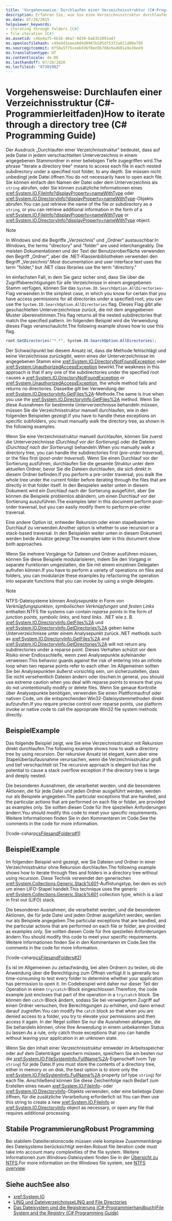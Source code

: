 ```yaml
---
title: 'Vorgehensweise: Durchlaufen einer Verzeichnisstruktur (C#-Programmierleitfaden)'
description: Erfahren Sie, wie Sie eine Verzeichnisstruktur durchlaufen. Greifen Sie auf jede Datei in jedem geschachtelten Unterverzeichnis unterhalb eines angegebenen Stammordners zu.
ms.date: 07/20/2015
helpviewer_keywords:
- iterating through folders [C#]
- file iteration [C#]
ms.assetid: c4be4a75-6b1b-46a7-9d38-bab353091ed7
ms.openlocfilehash: c49a9d1eaea9d4d8967b105d753f2a611d80e795
ms.sourcegitcommit: 6f58a5f75ceeb936f8ee5b786e9adb81a9a3bee9
ms.translationtype: HT
ms.contentlocale: de-DE
ms.lasthandoff: 07/28/2020
ms.locfileid: "87301982"
---
```

# <a name="how-to-iterate-through-a-directory-tree-c-programming-guide"></a><span data-ttu-id="101e9-104">Vorgehensweise: Durchlaufen einer Verzeichnisstruktur (C#-Programmierleitfaden)</span><span class="sxs-lookup"><span data-stu-id="101e9-104">How to iterate through a directory tree (C# Programming Guide)</span></span>
<span data-ttu-id="101e9-105">Der Ausdruck „Durchlaufen einer Verzeichnisstruktur“ bedeutet, dass auf jede Datei in jedem verschachtelten Unterverzeichnis in einem angegebenen Stammordner in einer beliebigen Tiefe zugegriffen wird.</span><span class="sxs-lookup"><span data-stu-id="101e9-105">The phrase "iterate a directory tree" means to access each file in each nested subdirectory under a specified root folder, to any depth.</span></span> <span data-ttu-id="101e9-106">Sie müssen nicht unbedingt jede Datei öffnen.</span><span class="sxs-lookup"><span data-stu-id="101e9-106">You do not necessarily have to open each file.</span></span> <span data-ttu-id="101e9-107">Sie können einfach den Namen der Datei oder dem Unterverzeichnis als `string` abrufen, oder Sie können zusätzliche Informationen eines <xref:System.IO.FileInfo?displayProperty=nameWithType> oder <xref:System.IO.DirectoryInfo?displayProperty=nameWithType>-Objekts abrufen.</span><span class="sxs-lookup"><span data-stu-id="101e9-107">You can just retrieve the name of the file or subdirectory as a `string`, or you can retrieve additional information in the form of a <xref:System.IO.FileInfo?displayProperty=nameWithType> or <xref:System.IO.DirectoryInfo?displayProperty=nameWithType> object.</span></span>  
  
> [!NOTE]
> <span data-ttu-id="101e9-108">In Windows sind die Begriffe „Verzeichnis“ und „Ordner“ austauschbar.</span><span class="sxs-lookup"><span data-stu-id="101e9-108">In Windows, the terms "directory" and "folder" are used interchangeably.</span></span> <span data-ttu-id="101e9-109">Die meisten Dokumentationen und der Text der Benutzeroberfläche verwenden den Begriff „Ordner“, aber die .NET-Klassenbibliotheken verwenden den Begriff „Verzeichnis“.</span><span class="sxs-lookup"><span data-stu-id="101e9-109">Most documentation and user interface text uses the term "folder," but .NET class libraries use the term "directory."</span></span>  
  
 <span data-ttu-id="101e9-110">Im einfachsten Fall, in dem Sie ganz sicher sind, dass Sie über die Zugriffsberechtigungen für alle Verzeichnisse in einem angegebenen Stamm verfügen, können Sie das `System.IO.SearchOption.AllDirectories`-Flag verwenden.</span><span class="sxs-lookup"><span data-stu-id="101e9-110">In the simplest case, in which you know for certain that you have access permissions for all directories under a specified root, you can use the `System.IO.SearchOption.AllDirectories` flag.</span></span> <span data-ttu-id="101e9-111">Dieses Flag gibt alle geschachtelten Unterverzeichnisse zurück, die mit dem angegebenen Muster übereinstimmen.</span><span class="sxs-lookup"><span data-stu-id="101e9-111">This flag returns all the nested subdirectories that match the specified pattern.</span></span> <span data-ttu-id="101e9-112">Im folgenden Beispiel wird die Verwendung dieses Flags veranschaulicht.</span><span class="sxs-lookup"><span data-stu-id="101e9-112">The following example shows how to use this flag.</span></span>  
  
```csharp  
root.GetDirectories("*.*", System.IO.SearchOption.AllDirectories);  
```  
  
 <span data-ttu-id="101e9-113">Der Schwachpunkt bei diesem Ansatz ist, dass die Methode fehlschlägt und keine Verzeichnisse zurückgibt, wenn eines der Unterverzeichnisse im angegebenen Stamm eine <xref:System.IO.DirectoryNotFoundException> oder <xref:System.UnauthorizedAccessException> bewirkt.</span><span class="sxs-lookup"><span data-stu-id="101e9-113">The weakness in this approach is that if any one of the subdirectories under the specified root causes a <xref:System.IO.DirectoryNotFoundException> or <xref:System.UnauthorizedAccessException>, the whole method fails and returns no directories.</span></span> <span data-ttu-id="101e9-114">Dasselbe gilt bei Verwendung der <xref:System.IO.DirectoryInfo.GetFiles%2A>-Methode.</span><span class="sxs-lookup"><span data-stu-id="101e9-114">The same is true when you use the <xref:System.IO.DirectoryInfo.GetFiles%2A> method.</span></span> <span data-ttu-id="101e9-115">Wenn Sie diese Ausnahmen für bestimmte Unterverzeichnisse behandeln müssen, müssen Sie die Verzeichnisstruktur manuell durchlaufen, wie in den folgenden Beispielen gezeigt.</span><span class="sxs-lookup"><span data-stu-id="101e9-115">If you have to handle these exceptions on specific subfolders, you must manually walk the directory tree, as shown in the following examples.</span></span>  
  
 <span data-ttu-id="101e9-116">Wenn Sie eine Verzeichnisstruktur manuell durchlaufen, können Sie zuerst die Unterverzeichnisse (*Durchlauf vor der Sortierung*) oder die Dateien (*Durchlauf nach der Sortierung*) behandeln.</span><span class="sxs-lookup"><span data-stu-id="101e9-116">When you manually walk a directory tree, you can handle the subdirectories first (*pre-order traversal*), or the files first (*post-order traversal*).</span></span> <span data-ttu-id="101e9-117">Wenn Sie einen Durchlauf vor der Sortierung ausführen, durchlaufen Sie die gesamte Struktur unter dem aktuellen Ordner, bevor Sie die Dateien durchlaufen, die sich direkt in diesem Ordner befinden.</span><span class="sxs-lookup"><span data-stu-id="101e9-117">If you perform a pre-order traversal, you walk the whole tree under the current folder before iterating through the files that are directly in that folder itself.</span></span> <span data-ttu-id="101e9-118">In den Beispielen weiter unten in diesem Dokument wird ein Durchlauf nach der Sortierung ausgeführt, aber Sie können die Beispiele problemlos abändern, um einen Durchlauf vor der Sortierung auszuführen.</span><span class="sxs-lookup"><span data-stu-id="101e9-118">The examples later in this document perform post-order traversal, but you can easily modify them to perform pre-order traversal.</span></span>  
  
 <span data-ttu-id="101e9-119">Eine andere Option ist, entweder Rekursion oder einen stapelbasierten Durchlauf zu verwenden.</span><span class="sxs-lookup"><span data-stu-id="101e9-119">Another option is whether to use recursion or a stack-based traversal.</span></span> <span data-ttu-id="101e9-120">In den Beispielen weiter unten in diesem Dokument werden beide Ansätze gezeigt.</span><span class="sxs-lookup"><span data-stu-id="101e9-120">The examples later in this document show both approaches.</span></span>  
  
 <span data-ttu-id="101e9-121">Wenn Sie mehrere Vorgänge für Dateien und Ordner ausführen müssen, können Sie diese Beispiele modularisieren, indem Sie den Vorgang in separate Funktionen umgestalten, die Sie mit einem einzelnen Delegaten aufrufen können.</span><span class="sxs-lookup"><span data-stu-id="101e9-121">If you have to perform a variety of operations on files and folders, you can modularize these examples by refactoring the operation into separate functions that you can invoke by using a single delegate.</span></span>  
  
> [!NOTE]
> <span data-ttu-id="101e9-122">NTFS-Dateisysteme können *Analysepunkte* in Form von *Verknüpfungspunkten*, *symbolischen Verknüpfungen* und *festen Links* enthalten.</span><span class="sxs-lookup"><span data-stu-id="101e9-122">NTFS file systems can contain *reparse points* in the form of *junction points*, *symbolic links*, and *hard links*.</span></span> <span data-ttu-id="101e9-123">.NET wie z. B. <xref:System.IO.DirectoryInfo.GetFiles%2A> und <xref:System.IO.DirectoryInfo.GetDirectories%2A> geben keine Unterverzeichnisse unter einem Analysepunkt zurück.</span><span class="sxs-lookup"><span data-stu-id="101e9-123">.NET methods such as <xref:System.IO.DirectoryInfo.GetFiles%2A> and <xref:System.IO.DirectoryInfo.GetDirectories%2A> will not return any subdirectories under a reparse point.</span></span> <span data-ttu-id="101e9-124">Dieses Verhalten schützt vor dem Risiko einer Endlosschleife, wenn zwei Analysepunkte aufeinander verweisen.</span><span class="sxs-lookup"><span data-stu-id="101e9-124">This behavior guards against the risk of entering into an infinite loop when two reparse points refer to each other.</span></span> <span data-ttu-id="101e9-125">Im Allgemeinen sollten Sie bei Analysepunkten äußerst vorsichtig sein, um sicherzustellen, dass Sie nicht versehentlich Dateien ändern oder löschen.</span><span class="sxs-lookup"><span data-stu-id="101e9-125">In general, you should use extreme caution when you deal with reparse points to ensure that you do not unintentionally modify or delete files.</span></span> <span data-ttu-id="101e9-126">Wenn Sie genaue Kontrolle über Analysepunkte benötigen, verwenden Sie einen Plattformaufruf oder nativen Code, um die entsprechenden Win32-Dateisystemmethoden direkt aufzurufen.</span><span class="sxs-lookup"><span data-stu-id="101e9-126">If you require precise control over reparse points, use platform invoke or native code to call the appropriate Win32 file system methods directly.</span></span>  
  
## <a name="example"></a><span data-ttu-id="101e9-127">Beispiel</span><span class="sxs-lookup"><span data-stu-id="101e9-127">Example</span></span>  
 <span data-ttu-id="101e9-128">Das folgende Beispiel zeigt, wie Sie eine Verzeichnisstruktur mit Rekursion direkt durchlaufen.</span><span class="sxs-lookup"><span data-stu-id="101e9-128">The following example shows how to walk a directory tree by using recursion.</span></span> <span data-ttu-id="101e9-129">Der rekursive Ansatz ist elegant, kann aber eine Stapelüberlaufausnahme verursachen, wenn die Verzeichnisstruktur groß und tief verschachtelt ist.</span><span class="sxs-lookup"><span data-stu-id="101e9-129">The recursive approach is elegant but has the potential to cause a stack overflow exception if the directory tree is large and deeply nested.</span></span>  
  
 <span data-ttu-id="101e9-130">Die besonderen Ausnahmen, die verarbeitet werden, und die besonderen Aktionen, die für jede Datei und jeden Ordner ausgeführt werden, werden nur als Beispiele angegeben.</span><span class="sxs-lookup"><span data-stu-id="101e9-130">The particular exceptions that are handled, and the particular actions that are performed on each file or folder, are provided as examples only.</span></span> <span data-ttu-id="101e9-131">Sie sollten diesen Code für Ihre speziellen Anforderungen ändern.</span><span class="sxs-lookup"><span data-stu-id="101e9-131">You should modify this code to meet your specific requirements.</span></span> <span data-ttu-id="101e9-132">Weitere Informationen finden Sie in den Kommentaren im Code.</span><span class="sxs-lookup"><span data-stu-id="101e9-132">See the comments in the code for more information.</span></span>  
  
 [!code-csharp[csFilesandFolders#1](~/samples/snippets/csharp/VS_Snippets_VBCSharp/csFilesAndFolders/CS/FileIteration.cs#1)]  
  
## <a name="example"></a><span data-ttu-id="101e9-133">Beispiel</span><span class="sxs-lookup"><span data-stu-id="101e9-133">Example</span></span>  
 <span data-ttu-id="101e9-134">Im folgenden Beispiel wird gezeigt, wie Sie Dateien und Ordner in einer Verzeichnisstruktur ohne Rekursion durchlaufen.</span><span class="sxs-lookup"><span data-stu-id="101e9-134">The following example shows how to iterate through files and folders in a directory tree without using recursion.</span></span> <span data-ttu-id="101e9-135">Diese Technik verwendet den generischen <xref:System.Collections.Generic.Stack%601>-Auflistungstyp, bei dem es sich um einen LIFO-Stapel handelt.</span><span class="sxs-lookup"><span data-stu-id="101e9-135">This technique uses the generic <xref:System.Collections.Generic.Stack%601> collection type, which is a last in first out (LIFO) stack.</span></span>  
  
 <span data-ttu-id="101e9-136">Die besonderen Ausnahmen, die verarbeitet werden, und die besonderen Aktionen, die für jede Datei und jeden Ordner ausgeführt werden, werden nur als Beispiele angegeben.</span><span class="sxs-lookup"><span data-stu-id="101e9-136">The particular exceptions that are handled, and the particular actions that are performed on each file or folder, are provided as examples only.</span></span> <span data-ttu-id="101e9-137">Sie sollten diesen Code für Ihre speziellen Anforderungen ändern.</span><span class="sxs-lookup"><span data-stu-id="101e9-137">You should modify this code to meet your specific requirements.</span></span> <span data-ttu-id="101e9-138">Weitere Informationen finden Sie in den Kommentaren im Code.</span><span class="sxs-lookup"><span data-stu-id="101e9-138">See the comments in the code for more information.</span></span>  
  
 [!code-csharp[csFilesandFolders#2](~/samples/snippets/csharp/VS_Snippets_VBCSharp/csFilesAndFolders/CS/FileIteration.cs#2)]  
  
 <span data-ttu-id="101e9-139">Es ist im Allgemeinen zu zeitaufwändig, bei allen Ordnern zu testen, ob die Anwendung über die Berechtigung zum Öffnen verfügt.</span><span class="sxs-lookup"><span data-stu-id="101e9-139">It is generally too time-consuming to test every folder to determine whether your application has permission to open it.</span></span> <span data-ttu-id="101e9-140">Im Codebeispiel wird daher nur dieser Teil der Operation in einen `try/catch`-Block eingeschlossen.</span><span class="sxs-lookup"><span data-stu-id="101e9-140">Therefore, the code example just encloses that part of the operation in a `try/catch` block.</span></span> <span data-ttu-id="101e9-141">Sie können den `catch`-Block ändern, sodass Sie bei verweigertem Zugriff auf einen Ordner versuchen, Ihre Berechtigungen zu erhöhen, und dann erneut darauf zugreifen.</span><span class="sxs-lookup"><span data-stu-id="101e9-141">You can modify the `catch` block so that when you are denied access to a folder, you try to elevate your permissions and then access it again.</span></span> <span data-ttu-id="101e9-142">In der Regel sollten Sie nur die Ausnahmen abfangen, die Sie behandeln können, ohne Ihre Anwendung in einem unbekannten Status zu lassen.</span><span class="sxs-lookup"><span data-stu-id="101e9-142">As a rule, only catch those exceptions that you can handle without leaving your application in an unknown state.</span></span>  
  
 <span data-ttu-id="101e9-143">Wenn Sie den Inhalt einer Verzeichnisstruktur entweder im Arbeitsspeicher oder auf dem Datenträger speichern müssen, speichern Sie am besten nur die <xref:System.IO.FileSystemInfo.FullName%2A>-Eigenschaft (vom Typ `string`) für jede Datei.</span><span class="sxs-lookup"><span data-stu-id="101e9-143">If you must store the contents of a directory tree, either in memory or on disk, the best option is to store only the <xref:System.IO.FileSystemInfo.FullName%2A> property (of type `string`) for each file.</span></span> <span data-ttu-id="101e9-144">Anschließend können Sie diese Zeichenfolge nach Bedarf zum Erstellen eines neuen <xref:System.IO.FileInfo>- oder <xref:System.IO.DirectoryInfo>-Objekts verwenden, oder eine beliebige Datei öffnen, für die zusätzliche Verarbeitung erforderlich ist.</span><span class="sxs-lookup"><span data-stu-id="101e9-144">You can then use this string to create a new <xref:System.IO.FileInfo> or <xref:System.IO.DirectoryInfo> object as necessary, or open any file that requires additional processing.</span></span>  
  
## <a name="robust-programming"></a><span data-ttu-id="101e9-145">Stabile Programmierung</span><span class="sxs-lookup"><span data-stu-id="101e9-145">Robust Programming</span></span>  
 <span data-ttu-id="101e9-146">Bei stabilem Dateiiterationscode müssen viele komplexe Zusammenhänge des Dateisystems berücksichtigt werden.</span><span class="sxs-lookup"><span data-stu-id="101e9-146">Robust file iteration code must take into account many complexities of the file system.</span></span> <span data-ttu-id="101e9-147">Weitere Informationen zum Windows-Dateisystem finden Sie in der [Übersicht zu NTFS](/windows-server/storage/file-server/ntfs-overview).</span><span class="sxs-lookup"><span data-stu-id="101e9-147">For more information on the Windows file system, see [NTFS overview](/windows-server/storage/file-server/ntfs-overview).</span></span>  
  
## <a name="see-also"></a><span data-ttu-id="101e9-148">Siehe auch</span><span class="sxs-lookup"><span data-stu-id="101e9-148">See also</span></span>

- <xref:System.IO>
- [<span data-ttu-id="101e9-149">LINQ und Dateiverzeichnisse</span><span class="sxs-lookup"><span data-stu-id="101e9-149">LINQ and File Directories</span></span>](../concepts/linq/linq-and-file-directories.md)
- [<span data-ttu-id="101e9-150">Das Dateisystem und die Registrierung (C#-Programmierhandbuch)</span><span class="sxs-lookup"><span data-stu-id="101e9-150">File System and the Registry (C# Programming Guide)</span></span>](./index.md)
